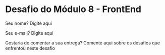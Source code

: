 # Desafio do Módulo 8 - FrontEnd

Seu nome? Digite aqui

Seu e-mail? Digite aqui

Gostaria de comentar a sua entrega? Comente aqui sobre os desafios que enfrentou neste desafio
